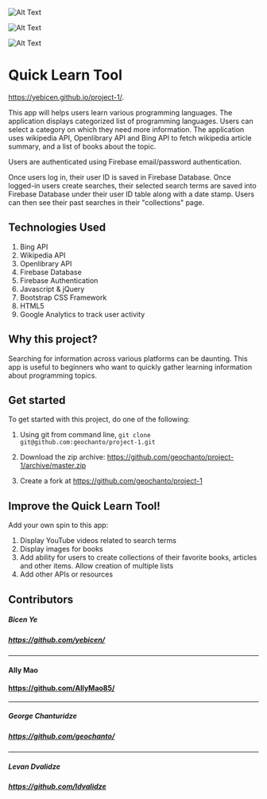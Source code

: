 ![Alt Text](Project1_a.gif)

![Alt Text](Project1_b.gif)

![Alt Text](Project1_c.gif)

# Quick Learn Tool
https://yebicen.github.io/project-1/.


This app will helps users learn various programming languages. The application displays categorized list of programming languages. Users can select a category on which they need more information. The application uses wikipedia API, Openlibrary API and Bing API to fetch wikipedia article summary, and a list of books about the topic. 

Users are authenticated using Firebase email/password authentication.

Once users log in, their user ID is saved in Firebase Database. Once logged-in users create searches, their selected search terms are saved into Firebase Database under their user ID table along with a date stamp. Users can then see their past searches in their "collections" page.

## Technologies Used
1. Bing API
2. Wikipedia API
3. Openlibrary API
4. Firebase Database
5. Firebase Authentication
6. Javascript & jQuery
7. Bootstrap CSS Framework
8. HTML5
9. Google Analytics to track user activity


## Why this project?
Searching for information across various platforms can be daunting. This app is useful to beginners who want to quickly gather learning information about programming topics.

## Get started
To get started with this project, do one of the following:

1. Using git from command line, `git clone git@github.com:geochanto/project-1.git` 

2. Download the zip archive: https://github.com/geochanto/project-1/archive/master.zip

3. Create a fork at https://github.com/geochanto/project-1

## Improve the Quick Learn Tool!
Add your own spin to this app:

1. Display YouTube videos related to search terms
2. Display images for books
3. Add ability for users to create collections of their favorite books, articles and other items. Allow creation of multiple lists
4. Add other APIs or resources

## Contributors

##### Bicen Ye
##### https://github.com/yebicen/
---
#### Ally Mao
#### https://github.com/AllyMao85/
---
##### George Chanturidze
##### https://github.com/geochanto/
---
##### Levan Dvalidze
##### https://github.com/ldvalidze
